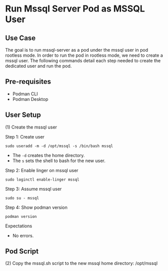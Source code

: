 # Run Mssql Server Pod as MSSQL User

## Use Case

The goal is to run mssql-server as a pod under the mssql user in pod rootless mode.  In order to run the pod in rootless mode, we need to create a mssql user.  The following commands detail each step needed to create the dedicated user and run the pod.


## Pre-requisites

- Podman CLI                              
- Podman Desktop

## User Setup

(1) Create the mssql user

Step 1: Create user

```shell
sudo useradd -m -d /opt/mssql -s /bin/bash mssql
```

- The `-d` creates the home directory.
- The `s` sets the shell to bash for the new user.

Step 2: Enable linger on mssql user

```shell
sudo loginctl enable-linger mssql
```

Step 3: Assume mssql user 

```shell
sudo su - mssql
```

Step 4: Show podman version

```shell
podman version
```

Expectations

- No errors. 


## Pod Script

(2) Copy the mssql.sh script to the new mssql home directory: /opt/mssql






